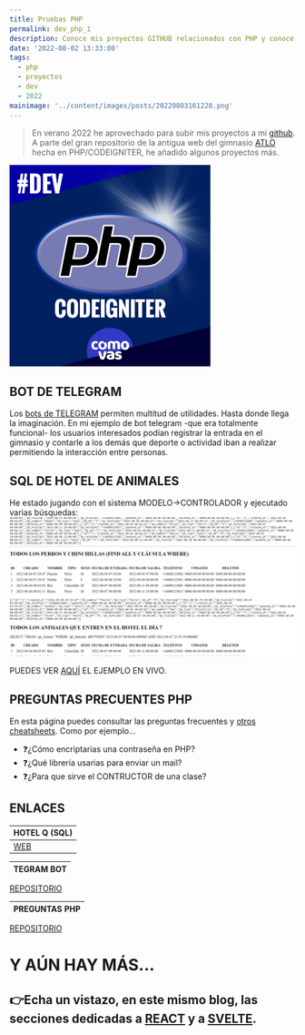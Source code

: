 ```yaml
---
title: Pruebas PHP
permalink: dev_php_1
description: Conoce mis proyectos GITHUB relacionados con PHP y conoce otros proyectos que realizaré en el futuro.
date: '2022-08-02 13:33:00'
tags: 
  - php
  - proyectos
  - dev
  - 2022
mainimage: '../content/images/posts/20220803161228.png'
---
```


> En verano 2022 he aprovechado para subir mis proyectos a mi <a href="https://https://github.com/sergiocomovas">github</a>. A parte del gran repositorio de la antigua web del gimnasio <a href="https://github.com/sergiocomovas/atlo_version1_old">ATLO</a> hecha en PHP/CODEIGNITER, he añadido algunos proyectos más.

![](../content/images/posts/20220803161228.png)  

## BOT DE TELEGRAM

Los <a href="https://core.telegram.org/bots">bots de TELEGRAM</a> permiten multitud de utilidades. Hasta donde llega la imaginación. En mi ejemplo de bot telegram -que era totalmente funcional- los usuarios interesados podían registrar la entrada en el gimnasio y contarle a los demás que deporte o actividad iban a realizar permitiendo la interacción entre personas.

## SQL DE HOTEL DE ANIMALES
He estado jugando con el sistema MODELO->CONTROLADOR y ejecutado varias búsquedas:
 ![](../content/images/posts/20220804102920.png)  

 PUEDES VER <a href="https://tbot.comovas.es/qhotel">AQUÍ</a> EL EJEMPLO EN VIVO.

## PREGUNTAS PRECUENTES PHP

En esta página puedes consultar las preguntas frecuentes y <a href="https://quickref.me/php">otros cheatsheets</a>. Como por ejemplo...
* ❓¿Cómo encriptarias una contraseña en PHP?	
* ❓¿Qué librería usarias para enviar un mail?	
* ❓¿Para que sirve el CONTRUCTOR de una clase?	

## ENLACES

| HOTEL Q (SQL) |
| -- |
| <a href="https://tbot.comovas.es/qhotel">WEB</a>  |


| TEGRAM BOT |
|--|
<a href="https://github.com/sergiocomovas/09_php_bottelegram">REPOSITORIO</a>

| PREGUNTAS PHP |
| -- |
<a href="https://github.com/sergiocomovas/09_php_preguntas">REPOSITORIO</a>

# Y AÚN HAY MÁS...

## 👉Echa un vistazo, en este mismo blog, las secciones dedicadas a <a href="/dev_github_1">REACT</a> y a <a href="/dev_svelte_1">SVELTE</a>.